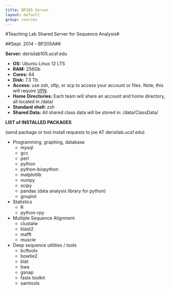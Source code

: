 ```yaml
---
title: BP205 Server
layout: default
group: courses
---
```


#Teaching Lab Shared Server for Sequence Analysis#

##Sept. 2014 - BP205A##

**Server:**	derisilab105.ucsf.edu

- **OS:**	Ubuntu Linux 12 LTS
- **RAM:** 256Gb
- **Cores:** 64
- **Disk:** 7.3 Tb
- **Access:** use ssh, sftp, or scp to access your account or files. Note, this will require [VPN](https://it.ucsf.edu/services/vpn).
- **Home Directories:** Each team will share an account and home directory, all located in /data/
- **Standard shell:** zsh
- **Shared Data:** All shared class data will be stored in: /data/ClassData/ 	

**LIST of INSTALLED PACKAGES**

(send package or tool install requests to joe AT derisilab.ucsf.edu)

- Programming, graphing, database
	- mysql
	- gcc
	- perl
	- python
	- python-biopython
	- matplotlib
	- numpy
	- scipy
	- pandas  (data analysis library for python)
	- gnuplot
- Statistics
	- R
	- python-rpy
- Multiple Sequence Alignment
	- clustalw
	- blast2
	- mafft
	- muscle
- Deep sequence utilities / tools
	- bcftools
	- bowtie2
	- blat
	- bwa
	- gsnap
	- fastx toolkit
	- samtools

